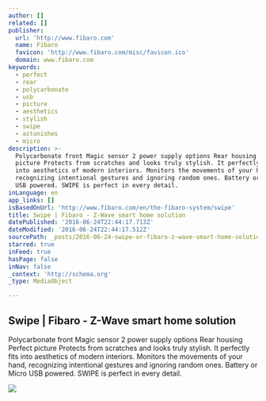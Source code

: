 ```yaml
---
author: []
related: []
publisher:
  url: 'http://www.fibaro.com'
  name: Fibaro
  favicon: 'http://www.fibaro.com/misc/favicon.ico'
  domain: www.fibaro.com
keywords:
  - perfect
  - rear
  - polycarbonate
  - usb
  - picture
  - aesthetics
  - stylish
  - swipe
  - astonishes
  - micro
description: >-
  Polycarbonate front Magic sensor 2 power supply options Rear housing Perfect
  picture Protects from scratches and looks truly stylish. It perfectly fits
  into aesthetics of modern interiors. Monitors the movements of your hand,
  recognizing intentional gestures and ignoring random ones. Battery or Micro
  USB powered. SWIPE is perfect in every detail.
inLanguage: en
app_links: []
isBasedOnUrl: 'http://www.fibaro.com/en/the-fibaro-system/swipe'
title: Swipe | Fibaro - Z-Wave smart home solution
datePublished: '2016-06-24T22:44:17.713Z'
dateModified: '2016-06-24T22:44:17.512Z'
sourcePath: _posts/2016-06-24-swipe-or-fibaro-z-wave-smart-home-solution.md
starred: true
inFeed: true
hasPage: false
inNav: false
_context: 'http://schema.org'
_type: MediaObject

---
```

<article style=""><h1>Swipe | Fibaro - Z-Wave smart home solution</h1><p>Polycarbonate front Magic sensor 2 power supply options Rear housing Perfect picture Protects from scratches and looks truly stylish. It perfectly fits into aesthetics of modern interiors. Monitors the movements of your hand, recognizing intentional gestures and ignoring random ones. Battery or Micro USB powered. SWIPE is perfect in every detail.</p><img src="http://www.fibaro.com/sites/all/themes/fibaro/images/swipe/en/5_structure.jpg" /></article>